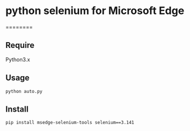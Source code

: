 # python selenium for Microsoft Edge
========

## Require
Python3.x

## Usage

```
python auto.py
```

## Install

```
pip install msedge-selenium-tools selenium==3.141
```
